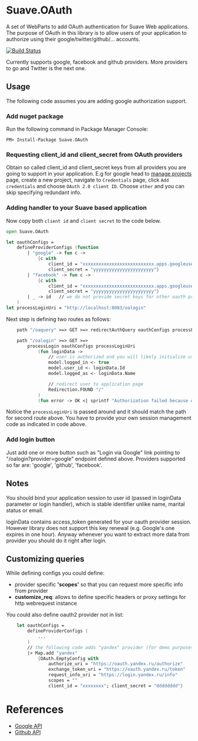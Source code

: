 # Suave.OAuth
A set of WebParts to add OAuth authentication for Suave Web applications. The purpose of OAuth in this library is to allow users of your
application to authorize using their google/twitter/github/... accounts.

[![Build Status](https://travis-ci.org/OlegZee/Suave.OAuth.svg)](https://travis-ci.org/OlegZee/Suave.OAuth)

Currently supports google, facebook and github providers. More providers to go and Twitter is the next one.

## Usage

The following code assumes you are adding google authorization support.

### Add nuget package

Run the following command in Package Manager Console:

    PM> Install-Package Suave.OAuth

### Requesting client_id and client_secret from OAuth providers

Obtain so called client_id and client_secret keys from all providers you are going to support in your application.
E.g for google head to [manage projects](https://console.developers.google.com/project) page, create a new project, navigate
to `Credentials` page, click `Add credentials` and choose `OAuth 2.0 client ID`. Choose `other` and you can skip
specifying redundant info.

### Adding handler to your Suave based application

Now copy both `client id` and `client secret` to the code below.
```fsharp
open Suave.OAuth

let oauthConfigs =
    defineProviderConfigs (function
        | "google" -> fun c ->
            {c with
                client_id = "xxxxxxxxxxxxxxxxxxxxxxxxxxx.apps.googleusercontent.com"
                client_secret = "yyyyyyyyyyyyyyyyyyyyyyy"}
        | "facebook" -> fun c ->
            {c with
                client_id = "xxxxxxxxxxxxxxxxxxxxxxxxxxx.apps.googleusercontent.com"
                client_secret = "yyyyyyyyyyyyyyyyyyyyyyy"}
        | _ -> id   // we do not provide secret keys for other oauth providers
    )
let processLoginUri = "http://localhost:8083/oalogin"
```

Next step is defining two routes as follows:
```fsharp
    path "/oaquery" >=> GET >=> redirectAuthQuery oauthConfigs processLoginUri

    path "/oalogin" >=> GET >=>
        processLogin oauthConfigs processLoginUri
            (fun loginData ->
                // user is authorized and you will likely initialize user session (see Suave.Auth for `authenticated` and such)
                model.logged_in <- true
                model.user_id <- loginData.Id
                model.logged_as <- loginData.Name

                // redirect user to application page
                Redirection.FOUND "/"
            )
            (fun error -> OK <| sprintf "Authorization failed because of `%s`" error)
```

Notice the `processLoginUri` is passed around and it should match the path for second route above. You have to provide your own session management code
as indicated in code above.

### Add login button

Just add one or more button such as "Login via Google" link pointing to "/oalogin?provider=google" endpoint defined above.
Providers supported so far are: 'google', 'github', 'facebook'.

## Notes

You should bind your application session to user id (passed in loginData parameter or login handler), which is stable identifier unlike name, marital status or email.

loginData contains access_token generated for your oauth provider session. However library does not support this key renewal (e.g. Google's one
expires in one hour). Anyway whenever you want to extract more data from provider you should do it right after login.

## Customizing queries
While defining configs you could define:

* provider specific **'scopes'** so that you can request more specific info from provider
* **customize_req**: allows to define specific headers or proxy settings for http webrequest instance

You could also define oauth2 provider not in list:
```fsharp
    let oauthConfigs =
        defineProviderConfigs (
            ...
        )
        // the following code adds "yandex" provider (for demo purposes)
        |> Map.add "yandex"
            {OAuth.EmptyConfig with
                authorize_uri = "https://oauth.yandex.ru/authorize"
                exchange_token_uri = "https://oauth.yandex.ru/token"
                request_info_uri = "https://login.yandex.ru/info"
                scopes = ""
                client_id = "xxxxxxxx"; client_secret = "dddddddd"}
```

# References

   * [Google API](https://developers.google.com/identity/protocols/OAuth2WebServer)
   * [Github API](https://developer.github.com/v3/oauth/)
